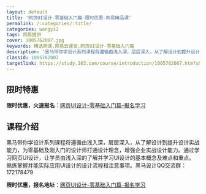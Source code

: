 ```yaml
---
layout: default
title: '网页UI设计-零基础入门篇-限时优惠-网易精品课'
permalink: /:categories/:title/
categories: wangyi2
tags: 网易提供
cover: 1005762007.jpg
keywords: 精选网课,网易云课堂,网页UI设计-零基础入门篇
description: '黑马带你学设计系列课程将遵循由浅入深，层层深入，从了解设计到提升设计实战能力，为零基础及刚入门的设计师打通设计理念，增强'
classid: 1005762007
targetlink: https://study.163.com/course/introduction/1005762007.htm?share=1&shareId=1025206652&utm_campaign=share&utm_medium=iphoneShare&utm_source=&utm_u=1025206652
---
```


## 限时特惠

**限时优惠，火速报名**：[网页UI设计-零基础入门篇-报名学习](https://study.163.com/course/introduction/1005762007.htm?share=1&shareId=1025206652&utm_campaign=share&utm_medium=iphoneShare&utm_source=&utm_u=1025206652)

## 课程介绍

黑马带你学设计系列课程将遵循由浅入深，层层深入，从了解设计到提升设计实战能力，为零基础及刚入门的设计师打通设计理念，增强企业实战设计能力。通过学习网页UI设计，让学员由浅入深的了解并学习UI设计的基本概念及难点和重点。熟练掌握并能实际应用UI设计的设计流程和注意事项。黑马设计QQ交流群：172178479

**限时优惠，报名地址**：[网页UI设计-零基础入门篇-报名学习](https://study.163.com/course/introduction/1005762007.htm?share=1&shareId=1025206652&utm_campaign=share&utm_medium=iphoneShare&utm_source=&utm_u=1025206652)

